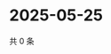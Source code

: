 # 2025-05-25

共 0 条

<!-- BEGIN ZHIHUQUESTIONS -->
<!-- 最后更新时间 Sun May 25 2025 05:09:24 GMT+0800 (China Standard Time) -->

<!-- END ZHIHUQUESTIONS -->
